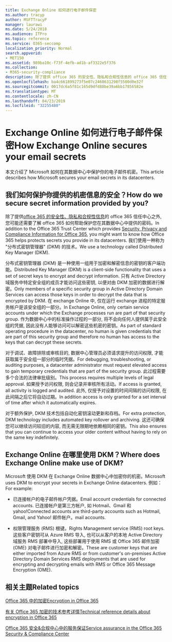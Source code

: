 ```yaml
---
title: Exchange Online 如何进行电子邮件保密
ms.author: tracyp
author: MSFTTracyP
manager: laurawi
ms.date: 5/24/2018
ms.audience: ITPro
ms.topic: reference
ms.service: O365-seccomp
localization_priority: Normal
search.appverid:
- MET150
ms.assetid: 989ba10c-f73f-4efb-ad1b-af3322e5f376
ms.collection:
- M365-security-compliance
description: 除了提供 office 365 的安全性、隐私和合规性信息的 office 365 信任中心之外, 您可能还需要了解 office 365 如何帮助保护您在其数据中心中提供的密码。 我们使用一种称为 "分布式密钥管理器" (DKM) 的技术。
ms.openlocfilehash: ba4c661899273f5e07c2468631298f5500d0e32f
ms.sourcegitcommit: 0017dc6a5f81c165d9dfd88be39a6bb17856582e
ms.translationtype: MT
ms.contentlocale: zh-CN
ms.lasthandoff: 04/23/2019
ms.locfileid: "32255480"
---
```

# <a name="how-exchange-online-secures-your-email-secrets"></a><span data-ttu-id="b1169-104">Exchange Online 如何进行电子邮件保密</span><span class="sxs-lookup"><span data-stu-id="b1169-104">How Exchange Online secures your email secrets</span></span>

<span data-ttu-id="b1169-105">本文介绍了 Microsoft 如何在其数据中心中保护你的电子邮件机密。</span><span class="sxs-lookup"><span data-stu-id="b1169-105">This article describes how Microsoft secures your email secrets in its datacenters.</span></span>
  
## <a name="how-do-we-secure-secret-information-provided-by-you"></a><span data-ttu-id="b1169-106">我们如何保护你提供的机密信息的安全？</span><span class="sxs-lookup"><span data-stu-id="b1169-106">How do we secure secret information provided by you?</span></span>

<span data-ttu-id="b1169-107">除了提供[office 365 的安全性、隐私和合规性信息](https://go.microsoft.com/fwlink/?linkid=874644)的 office 365 信任中心之外, 您可能还需要了解 office 365 如何帮助保护您在其数据中心中提供的密码。</span><span class="sxs-lookup"><span data-stu-id="b1169-107">In addition to the Office 365 Trust Center which provides [Security, Privacy and Compliance Information for Office 365](https://go.microsoft.com/fwlink/?linkid=874644), you might want to know how Office 365 helps protects secrets you provide in its datacenters.</span></span> <span data-ttu-id="b1169-108">我们使用一种称为 "分布式密钥管理器" (DKM) 的技术。</span><span class="sxs-lookup"><span data-stu-id="b1169-108">We use a technology called Distributed Key Manager (DKM).</span></span>
  
<span data-ttu-id="b1169-109">分布式密钥管理器 (DKM) 是一种使用一组用于加密和解密信息的密钥的客户端功能。</span><span class="sxs-lookup"><span data-stu-id="b1169-109">Distributed Key Manager (DKM) is a client-side functionality that uses a set of secret keys to encrypt and decrypt information.</span></span> <span data-ttu-id="b1169-110">只有 Active Directory 域服务中特定安全组的成员才能访问这些密钥, 以便对由 DKM 加密的数据进行解密。</span><span class="sxs-lookup"><span data-stu-id="b1169-110">Only members of a specific security group in Active Directory Domain Services can access those keys in order to decrypt the data that is encrypted by DKM.</span></span> <span data-ttu-id="b1169-111">在 exchange Online 中, 仅在运行 exchange 进程的特定服务帐户是该安全组的一部分。</span><span class="sxs-lookup"><span data-stu-id="b1169-111">In Exchange Online, only certain service accounts under which the Exchange processes run are part of that security group.</span></span> <span data-ttu-id="b1169-112">作为数据中心中的标准操作过程的一部分, 将不会向任何人提供属于此安全组的凭据, 因此没有人能够访问可以解密这些机密的密钥。</span><span class="sxs-lookup"><span data-stu-id="b1169-112">As part of standard operating procedure in the datacenter, no human is given credentials that are part of this security group and therefore no human has access to the keys that can decrypt these secrets.</span></span>
  
<span data-ttu-id="b1169-113">对于调试、故障排除或审核目的, 数据中心管理员必须请求提升的访问权限, 才能获取属于安全组一部分的临时凭据。</span><span class="sxs-lookup"><span data-stu-id="b1169-113">For debugging, troubleshooting, or auditing purposes, a datacenter administrator must request elevated access to gain temporary credentials that are part of the security group.</span></span> <span data-ttu-id="b1169-114">此过程需要多个合法的法律审批级别。</span><span class="sxs-lookup"><span data-stu-id="b1169-114">This process requires multiple levels of legal approval.</span></span> <span data-ttu-id="b1169-115">如果授予访问权限, 则会记录并审核所有活动。</span><span class="sxs-lookup"><span data-stu-id="b1169-115">If access is granted, all activity is logged and audited.</span></span> <span data-ttu-id="b1169-116">此外, 仅授予对设置的时间间隔的访问权限, 在此间隔之后它将自动过期。</span><span class="sxs-lookup"><span data-stu-id="b1169-116">In addition access is only granted for a set interval of time after which it automatically expires.</span></span>
  
<span data-ttu-id="b1169-117">对于额外保护, DKM 技术包括自动化密钥滚动更新和存档。</span><span class="sxs-lookup"><span data-stu-id="b1169-117">For extra protection, DKM technology includes automated key rollover and archiving.</span></span> <span data-ttu-id="b1169-118">这还可确保您可以继续访问较旧的内容, 而无需无限期地依赖相同的密钥。</span><span class="sxs-lookup"><span data-stu-id="b1169-118">This also ensures that you can continue to access your older content without having to rely on the same key indefinitely.</span></span>
  
## <a name="where-does-exchange-online-make-use-of-dkm"></a><span data-ttu-id="b1169-119">Exchange Online 在哪里使用 DKM？</span><span class="sxs-lookup"><span data-stu-id="b1169-119">Where does Exchange Online make use of DKM?</span></span>

<span data-ttu-id="b1169-120">Microsoft 使用 DKM 在 Exchange Online 数据中心中加密你的机密。</span><span class="sxs-lookup"><span data-stu-id="b1169-120">Microsoft uses DKM to encrypt your secrets in Exchange Online datacenters.</span></span> <span data-ttu-id="b1169-121">例如：</span><span class="sxs-lookup"><span data-stu-id="b1169-121">For example:</span></span>
  
- <span data-ttu-id="b1169-122">已连接帐户的电子邮件帐户凭据。</span><span class="sxs-lookup"><span data-stu-id="b1169-122">Email account credentials for connected accounts.</span></span> <span data-ttu-id="b1169-123">已连接帐户是第三方帐户, 如 Hotmail、Gmail 和 yahoo!</span><span class="sxs-lookup"><span data-stu-id="b1169-123">Connected accounts are third-party accounts such as Hotmail, Gmail, and Yahoo!</span></span> <span data-ttu-id="b1169-124">邮件帐户。</span><span class="sxs-lookup"><span data-stu-id="b1169-124">mail accounts.</span></span>
    
- <span data-ttu-id="b1169-125">权限管理服务 (RMS) 根键。</span><span class="sxs-lookup"><span data-stu-id="b1169-125">Rights Management service (RMS) root keys.</span></span> <span data-ttu-id="b1169-126">这些客户密钥可从 Azure RMS 导入, 也可以从客户的本地 Active Directory 域服务 RMS 部署中导入, 这些部署用于使用 RMS 或 Office 365 邮件加密 (OME) 对电子邮件进行加密和解密。</span><span class="sxs-lookup"><span data-stu-id="b1169-126">These are customer keys that are either imported from Azure RMS or from customer's on-premises Active Directory Domain Services RMS deployments that are used for encrypting and decrypting emails with RMS or Office 365 Message Encryption (OME).</span></span>
    
## <a name="related-topics"></a><span data-ttu-id="b1169-127">相关主题</span><span class="sxs-lookup"><span data-stu-id="b1169-127">Related topics</span></span>

[<span data-ttu-id="b1169-128">Office 365 中的加密</span><span class="sxs-lookup"><span data-stu-id="b1169-128">Encryption in Office 365</span></span>](encryption.md)
  
[<span data-ttu-id="b1169-129">有关 Office 365 加密的技术参考详情</span><span class="sxs-lookup"><span data-stu-id="b1169-129">Technical reference details about encryption in Office 365</span></span>](technical-reference-details-about-encryption.md)
  
[<span data-ttu-id="b1169-130">Office 365 安全&amp;合规中心中的服务保证</span><span class="sxs-lookup"><span data-stu-id="b1169-130">Service assurance in the Office 365 Security &amp; Compliance Center</span></span>](https://go.microsoft.com/fwlink/?linkid=874645)
  

